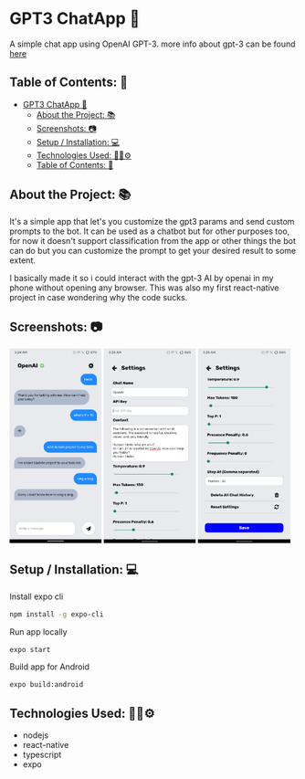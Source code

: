 # GPT3 ChatApp 🤖
A simple chat app using OpenAI GPT-3.
more info about gpt-3 can be found [here](https://openai.com)


## Table of Contents: 📖
- [GPT3 ChatApp 🤖](#gpt3-chatapp---)
  * [About the Project: 📚](#about-the-project----)
  * [Screenshots: 📷](#screenshots----)
  * [Setup / Installation: 💻](#setup---installation----)
  * [Technologies Used: 🧑‍💻⚙️](#technologies-used---------)
  * [Table of Contents: 📖](#table-of-contents----)



## About the Project: 📚
It's a simple app that let's you customize the gpt3 params and send custom prompts to the bot.
It can be used as a chatbot but for other purposes too, for now it doesn't support classification from the app
or other things the bot can do but you can customize the prompt to get your desired result to some extent.

I basically made it so i could interact with the gpt-3 AI by openai in my phone without opening any browser.
This was also my first react-native project in case wondering why the code sucks.


## Screenshots: 📷
<p float="middle">
    <img src="./screenshots/demochat1.png" alt="screenshot" width="32%">
    <img src="./screenshots/demoSettings1.png" alt="screenshot" width="32%">
    <img src="./screenshots/demoSettings2.png" alt="screenshot" width="32%">
</p>


## Setup / Installation: 💻
Install expo cli
```bash
npm install -g expo-cli
```
Run app locally
```bash
expo start
```
Build app for Android
```bash
expo build:android
```

## Technologies Used: 🧑‍💻⚙️
- nodejs
- react-native
- typescript
- expo


